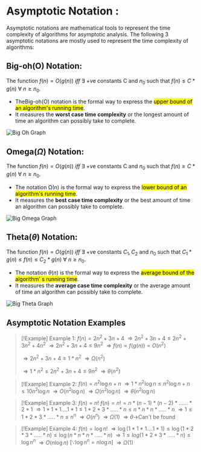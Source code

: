 # Asymptotic Notation :
Asymptotic notations are mathematical tools to represent the time complexity of algorithms for asymptotic analysis. The following 3 asymptotic notations are mostly used to represent the time complexity of algorithms:
## Big-oh(O) Notation:
The function $f(n) = O(g(n)) \ iff\ \exists$ +ve constants C and $n_0$ such that $f(n) \leq C * g(n) \ \forall \ n \geq n_0$.
- TheBig-oh(O) notation is the formal way to express the <mark class="hltr-orange">upper bound of an algorithm's running time</mark>.
- It measures the **worst case time complexity** or the longest amount of time an algorithm can possibly take to complete.

![Big Oh Graph](https://media.geeksforgeeks.org/wp-content/uploads/AlgoAnalysis-2.png)


## Omega($\Omega$) Notation:
The function $f(n) = O(g(n)) \ iff\ \exists$ +ve constants C and $n_0$ such that $f(n) \geq C * g(n) \ \forall \ n \geq n_0$.
- The notation Ω(n) is the formal way to express the <mark class="hltr-orange">lower bound of an algorithm's running time</mark>.
- It measures the **best case time complexity** or the best amount of time an algorithm can possibly take to complete.

![Big Omega Graph](https://media.geeksforgeeks.org/wp-content/uploads/AlgoAnalysis-3.png)

## Theta($\theta$) Notation:
The function $f(n) = O(g(n)) \ iff\ \exists$ +ve constants $C_1, C_2$ and $n_0$ such that $C_1*g(n)\leq f(n) \leq C_2 * g(n) \ \forall \ n \geq n_0$.
-  The notation $\theta(n)$ is the formal way to express the <mark class="hltr-orange">average bound of the algorithm' s running time</mark>.
- It measures the **average case time complexity** or the average amount of time an algorithm can possibly take to complete.

![Big Theta Graph](https://media.geeksforgeeks.org/wp-content/uploads/AlgoAnalysis-1.png)

## Asymptotic Notation Examples

> [!Example] Example 1: $f(n) = 2n^2 + 3n + 4$
> $\Rightarrow 2n^2 + 3n + 4 \leq 2n^2 + 3n^2 + 4n^2$
>$\Rightarrow 2n^2 + 3n + 4 \leq 9n^2$
>$\Rightarrow f(n) = f(g(n)) = O(n^2)$
>
>$\Rightarrow 2n^2 + 3n + 4 \geq 1*n^2$
>$\Rightarrow \Omega(n^2)$
>
>$\Rightarrow 1*n^2 \leq 2n^2 + 3n + 4 \leq 9n^2$
>$\Rightarrow \theta(n^2)$

> [!Example] Example 2: $f(n) = n^2\log n + n$
$\Rightarrow 1*n^2\log n \leq n^2\log n + n \leq 10n^2\log n$
$\Rightarrow O(n^2\log n)$
$\Rightarrow \Omega(n^2\log n)$
$\Rightarrow \theta(n^2\log n)$

> [!Example] Example 3: $f(n) = n!$
$f(n) = n! = n*(n-1)*(n-2)*......*2*1$
$\Rightarrow 1*1*1....1*1 \leq 1*2*3*.....*n\leq n*n*n*.....*n$
$\Rightarrow 1 \leq 1*2*3*.....*n\leq n^n$
$\Rightarrow O(n^n)$
$\Rightarrow \Omega(1)$
$\Rightarrow \theta\to$Can't be found

> [!Example] Example 4: $f(n) = \log n!$
$\Rightarrow \log(1*1*1....1*1) \leq \log(1*2*3*.....*n)\leq \log(n*n*n*.....*n)$
$\Rightarrow 1 \leq log(1*2*3*.....*n)\leq \log n^n$
$\Rightarrow O(n\log n)$  $[\because \log n^n = n\log n]$
$\Rightarrow \Omega(1)$
